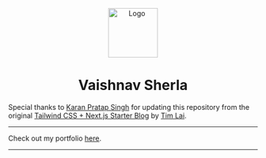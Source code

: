 <div align="center">
  <img alt="Logo" src="https://avatars.githubusercontent.com/u/139607458?v=4" width="100px" />
</div>
<h1 align="center">
    Vaishnav Sherla
</h1>

Special thanks to [Karan Pratap Singh](https://github.com/karanpratapsingh) for updating this repository from the original [Tailwind CSS + Next.js Starter Blog](https://github.com/timlrx/tailwind-nextjs-starter-blog) by [Tim Lai](https://github.com/timlrx).

---

Check out my portfolio [here](https://vaishnavsherla.vercel.app/).

---
